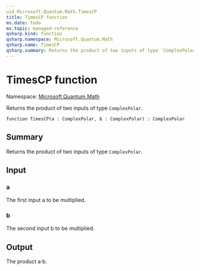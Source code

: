 ```yaml
---
uid Microsoft.Quantum.Math.TimesCP
title: TimesCP function
ms.date: todo
ms.topic: managed-reference
qsharp.kind: function
qsharp.namespace: Microsoft.Quantum.Math
qsharp.name: TimesCP
qsharp.summary: Returns the product of two inputs of type `ComplexPolar`.
---
```


# TimesCP function

Namespace: [Microsoft.Quantum.Math](xref:Microsoft.Quantum.Math)

Returns the product of two inputs of type `ComplexPolar`.
```qsharp
function TimesCP(a : ComplexPolar, b : ComplexPolar) : ComplexPolar
```

## Summary
Returns the product of two inputs of type `ComplexPolar`.

## Input
### a
The first input a to be multiplied.
### b
The second input b to be multiplied.

## Output
The product a⋅b.
